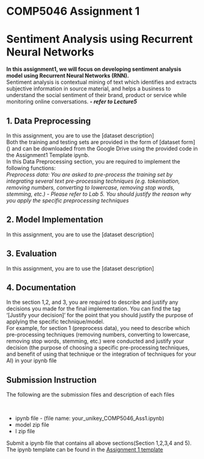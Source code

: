 # COMP5046 Assignment 1

<h1>Sentiment Analysis using Recurrent Neural Networks</h1>
<p><b>In this assignment1, we will focus on developing sentiment analysis model using Recurrent Neural Networks (RNN). </b><br/>
Sentiment analysis is contextual mining of text which identifies and extracts subjective information in source material, and helps a business to understand the social sentiment of their brand, product or service while monitoring online conversations. <b><i>- refer to Lecture5</i></b></p>


<h2>1. Data Preprocessing</h2>
<p>In this assignment, you are to use the [dataset description]<br/>
Both the training and testing sets are provided in the form of [dataset form] () and can be downloaded from the Google Drive using the provided code in the Assignment1 Template ipynb.<br/>
In this Data Preprocessing section, you are required to implement the following functions: <br/>
<i>Preprocess data: You are asked to pre-process the training set by integrating several text pre-processing techniques (e.g. tokenisation, removing numbers, converting to lowercase, removing stop words, stemming, etc.) - Please refer to Lab 5. You should justify the reason why you apply the specific preprocessing techniques</i>
</p>


<h2>2. Model Implementation</h2>
<p>In this assignment, you are to use the [dataset description]</p>


<h2>3. Evaluation</h2>
<p>In this assignment, you are to use the [dataset description]</p>


<h2>4. Documentation</h2>
<p>In the section 1,2, and 3, you are required to describe and justify any decisions you made for the final implementation. You can find the tag ‘[Justify your decision]’ for the point that you should justify the purpose of applying the specific technique/model.<br/>
For example, for section 1 (preprocess data), you need to describe which pre-processing techniques (removing numbers, converting to lowercase, removing stop words, stemming, etc.) were conducted and justify your decision (the purpose of choosing a specific pre-processing techniques, and benefit of using that technique or the integration of techniques for your AI) in your ipynb file</p>
  


<h2>Submission Instruction</h2>
<p>The following are the submission files and description of each files</p><br/>
<ul>
  <li>ipynb file - (file name: your_unikey_COMP5046_Ass1.ipynb)</li>
  <li>model zip file</li>
  <li>l zip file</li>
</ul>

<p>Submit a ipynb file that contains all above sections(Section 1,2,3,4 and 5).<br/>
  The ipynb template can be found in the <a href="https://colab.research.google.com/drive/1A6azpUOCUU923JF5B4v7t2pNSzLAQ20t?usp=sharing">Assignment 1 template</a></p>
